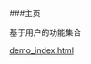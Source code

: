 ###主页

基于用户的功能集合

[demo_index.html](http://uat.gzhc365.com/html/module/hosinf/html/index.html)













